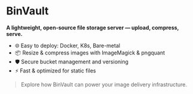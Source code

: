 # BinVault

**A lightweight, open-source file storage server — upload, compress, serve.**

- 🌐 Easy to deploy: Docker, K8s, Bare-metal
- 📦 Resize & compress images with ImageMagick & pngquant
- 🛡️ Secure bucket management and versioning
- ⚡ Fast & optimized for static files

> Explore how BinVault can power your image delivery infrastructure.